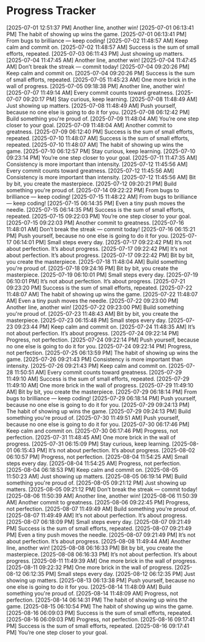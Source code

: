 # Progress Tracker
[2025-07-01 12:51:37 PM] Another line, another win!
[2025-07-01 06:13:41 PM] The habit of showing up wins the game.
[2025-07-01 06:13:41 PM] From bugs to brilliance — keep coding!
[2025-07-02 11:48:57 AM] Keep calm and commit on.
[2025-07-02 11:48:57 AM] Success is the sum of small efforts, repeated.
[2025-07-03 06:11:43 PM] Just showing up matters.
[2025-07-04 11:47:45 AM] Another line, another win!
[2025-07-04 11:47:45 AM] Don’t break the streak — commit today!
[2025-07-04 09:20:26 PM] Keep calm and commit on.
[2025-07-04 09:20:26 PM] Success is the sum of small efforts, repeated.
[2025-07-05 11:45:23 AM] One more brick in the wall of progress.
[2025-07-05 09:18:38 PM] Another line, another win!
[2025-07-07 11:49:14 AM] Every commit counts toward greatness.
[2025-07-07 09:20:17 PM] Stay curious, keep learning.
[2025-07-08 11:48:49 AM] Just showing up matters.
[2025-07-08 11:48:49 AM] Push yourself, because no one else is going to do it for you.
[2025-07-08 06:12:42 PM] Build something you're proud of.
[2025-07-09 11:48:04 AM] You’re one step closer to your goal.
[2025-07-09 11:48:04 AM] Another commit to greatness.
[2025-07-09 06:12:40 PM] Success is the sum of small efforts, repeated.
[2025-07-10 11:48:07 AM] Success is the sum of small efforts, repeated.
[2025-07-10 11:48:07 AM] The habit of showing up wins the game.
[2025-07-10 06:12:57 PM] Stay curious, keep learning.
[2025-07-10 09:23:14 PM] You’re one step closer to your goal.
[2025-07-11 11:47:35 AM] Consistency is more important than intensity.
[2025-07-12 11:45:56 AM] Every commit counts toward greatness.
[2025-07-12 11:45:56 AM] Consistency is more important than intensity.
[2025-07-12 11:45:56 AM] Bit by bit, you create the masterpiece.
[2025-07-12 09:20:21 PM] Build something you're proud of.
[2025-07-14 09:22:22 PM] From bugs to brilliance — keep coding!
[2025-07-15 11:48:22 AM] From bugs to brilliance — keep coding!
[2025-07-15 06:14:35 PM] Even a tiny push moves the needle.
[2025-07-15 06:14:35 PM] Success is the sum of small efforts, repeated.
[2025-07-15 09:22:03 PM] You’re one step closer to your goal.
[2025-07-15 09:22:03 PM] Another commit to greatness.
[2025-07-16 11:48:01 AM] Don’t break the streak — commit today!
[2025-07-16 06:15:21 PM] Push yourself, because no one else is going to do it for you.
[2025-07-17 06:14:01 PM] Small steps every day.
[2025-07-17 09:22:42 PM] It’s not about perfection. It’s about progress.
[2025-07-17 09:22:42 PM] It’s not about perfection. It’s about progress.
[2025-07-17 09:22:42 PM] Bit by bit, you create the masterpiece.
[2025-07-18 11:48:04 AM] Build something you're proud of.
[2025-07-18 09:24:16 PM] Bit by bit, you create the masterpiece.
[2025-07-19 06:10:01 PM] Small steps every day.
[2025-07-19 06:10:01 PM] It’s not about perfection. It’s about progress.
[2025-07-21 09:23:20 PM] Success is the sum of small efforts, repeated.
[2025-07-22 11:48:07 AM] The habit of showing up wins the game.
[2025-07-22 11:48:07 AM] Even a tiny push moves the needle.
[2025-07-22 09:23:00 PM] Another line, another win!
[2025-07-22 09:23:00 PM] Build something you're proud of.
[2025-07-23 11:48:43 AM] Bit by bit, you create the masterpiece.
[2025-07-23 06:15:48 PM] Small steps every day.
[2025-07-23 09:23:44 PM] Keep calm and commit on.
[2025-07-24 11:48:35 AM] It’s not about perfection. It’s about progress.
[2025-07-24 09:22:14 PM] Progress, not perfection.
[2025-07-24 09:22:14 PM] Push yourself, because no one else is going to do it for you.
[2025-07-24 09:22:14 PM] Progress, not perfection.
[2025-07-25 06:13:59 PM] The habit of showing up wins the game.
[2025-07-26 09:21:43 PM] Consistency is more important than intensity.
[2025-07-26 09:21:43 PM] Keep calm and commit on.
[2025-07-28 11:50:51 AM] Every commit counts toward greatness.
[2025-07-29 11:49:10 AM] Success is the sum of small efforts, repeated.
[2025-07-29 11:49:10 AM] One more brick in the wall of progress.
[2025-07-29 11:49:10 AM] Bit by bit, you create the masterpiece.
[2025-07-29 06:18:14 PM] From bugs to brilliance — keep coding!
[2025-07-29 06:18:14 PM] Push yourself, because no one else is going to do it for you.
[2025-07-29 09:24:13 PM] The habit of showing up wins the game.
[2025-07-29 09:24:13 PM] Build something you're proud of.
[2025-07-30 11:49:51 AM] Push yourself, because no one else is going to do it for you.
[2025-07-30 06:17:46 PM] Keep calm and commit on.
[2025-07-30 06:17:46 PM] Progress, not perfection.
[2025-07-31 11:48:45 AM] One more brick in the wall of progress.
[2025-07-31 06:15:09 PM] Stay curious, keep learning.
[2025-08-01 06:15:43 PM] It’s not about perfection. It’s about progress.
[2025-08-02 06:10:57 PM] Progress, not perfection.
[2025-08-04 11:54:25 AM] Small steps every day.
[2025-08-04 11:54:25 AM] Progress, not perfection.
[2025-08-04 06:18:53 PM] Keep calm and commit on.
[2025-08-05 11:50:23 AM] Just showing up matters.
[2025-08-05 06:19:14 PM] Build something you're proud of.
[2025-08-05 09:21:12 PM] Just showing up matters.
[2025-08-05 09:21:12 PM] Don’t break the streak — commit today!
[2025-08-06 11:50:39 AM] Another line, another win!
[2025-08-06 11:50:39 AM] Another commit to greatness.
[2025-08-06 09:22:45 PM] Progress, not perfection.
[2025-08-07 11:49:49 AM] Build something you're proud of.
[2025-08-07 11:49:49 AM] It’s not about perfection. It’s about progress.
[2025-08-07 06:18:09 PM] Small steps every day.
[2025-08-07 09:21:49 PM] Success is the sum of small efforts, repeated.
[2025-08-07 09:21:49 PM] Even a tiny push moves the needle.
[2025-08-07 09:21:49 PM] It’s not about perfection. It’s about progress.
[2025-08-08 11:49:44 AM] Another line, another win!
[2025-08-08 06:16:33 PM] Bit by bit, you create the masterpiece.
[2025-08-08 06:16:33 PM] It’s not about perfection. It’s about progress.
[2025-08-11 11:49:39 AM] One more brick in the wall of progress.
[2025-08-11 09:22:32 PM] One more brick in the wall of progress.
[2025-08-12 06:12:35 PM] Small steps every day.
[2025-08-12 06:12:35 PM] Just showing up matters.
[2025-08-13 06:13:38 PM] Push yourself, because no one else is going to do it for you.
[2025-08-14 11:48:09 AM] Build something you're proud of.
[2025-08-14 11:48:09 AM] Progress, not perfection.
[2025-08-14 06:14:31 PM] The habit of showing up wins the game.
[2025-08-15 06:10:54 PM] The habit of showing up wins the game.
[2025-08-16 06:09:03 PM] Success is the sum of small efforts, repeated.
[2025-08-16 06:09:03 PM] Progress, not perfection.
[2025-08-16 09:17:41 PM] Success is the sum of small efforts, repeated.
[2025-08-16 09:17:41 PM] You’re one step closer to your goal.
